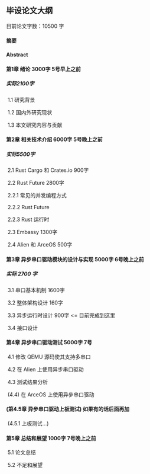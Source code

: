 ## 毕设论文大纲

目前论文字数：10500 字

#### 摘要

#### Abstract

#### 第1章 绪论 3000字    5号早上之前  

##### 实际2100字

​	1.1 研究背景  

​	1.2 国内外研究现状

​	1.3 本文研究内容与贡献

#### 第2章 相关技术介绍  6000字     5号晚上之前

##### 实际5500字

​	2.1 Rust Cargo 和 Crates.io    900字

​	2.2 Rust Future	2800字

​		2.2.1 常见的并发编程方式          

​		2.2.2 Rust Future 			   

​		2.2.3 Rust 运行时                                                

​	2.3 Embassy          1300字                                

​	2.4 Alien 和 ArceOS             500字

#### 第3章 异步串口驱动模块的设计与实现 5000字      6号晚上之前

##### 实际 2700 字

​	3.1 串口基本机制  1600字                        

​	3.2 整体架构设计 160字				

​	3.3 异步运行时设计	900字   			<= 目前完成到这里

​	3.4 接口设计

#### 第4章 异步串口驱动测试  5000字    7号

​	4.1 修改 QEMU 源码使其支持多串口

​	4.2 在 Alien 上使用异步串口驱动

​	4.3 测试结果分析	

​	(4.4) 在 ArceOS 上使用异步串口驱动

#### (第4.5章 异步串口驱动上板测试)   如果有的话后面再加

​	(4.5.1 上板测试...)

#### 第5章 总结和展望 1000字	7号晚上之前

​	5.1 论文总结

​	5.2 不足和展望

